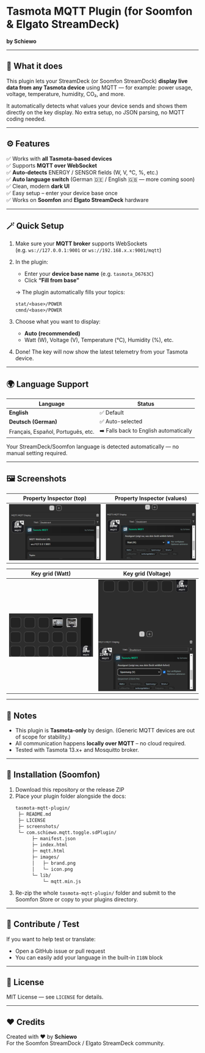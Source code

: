
# Tasmota MQTT Plugin (for Soomfon & Elgato StreamDeck)

**by Schiewo**

---

## 🧩 What it does

This plugin lets your StreamDeck (or Soomfon StreamDock) **display live data from any Tasmota device** using MQTT —
for example: power usage, voltage, temperature, humidity, CO₂, and more.

It automatically detects what values your device sends and shows them directly on the key display.
No extra setup, no JSON parsing, no MQTT coding needed.

---

## ⚙️ Features

✅ Works with **all Tasmota-based devices**  
✅ Supports **MQTT over WebSocket**  
✅ **Auto-detects** ENERGY / SENSOR fields (W, V, °C, %, etc.)  
✅ **Auto language switch** (German 🇩🇪 / English 🇬🇧 — more coming soon)  
✅ Clean, modern **dark UI**  
✅ Easy setup – enter your device base once  
✅ Works on **Soomfon** and **Elgato StreamDeck** hardware  

---

## 🪄 Quick Setup

1. Make sure your **MQTT broker** supports WebSockets  
   (e.g. `ws://127.0.0.1:9001` or `ws://192.168.x.x:9001/mqtt`)

2. In the plugin:
   - Enter your **device base name** (e.g. `tasmota_D6763C`)
   - Click **“Fill from base”**

   → The plugin automatically fills your topics:
   ```
   stat/<base>/POWER
   cmnd/<base>/POWER
   ```

3. Choose what you want to display:
   - **Auto (recommended)**
   - Watt (W), Voltage (V), Temperature (°C), Humidity (%), etc.

4. Done!
   The key will now show the latest telemetry from your Tasmota device.

---

## 🌍 Language Support

| Language | Status  |
|-----------|----------|
| **English** | ✅ Default |
| **Deutsch (German)** | ✅ Auto-selected |
| Français, Español, Português, etc. | ➡️ Falls back to English automatically |

Your StreamDeck/Soomfon language is detected automatically — no manual setting required.

---

## 🖼️ Screenshots

| Property Inspector (top) | Property Inspector (values) |
|---|---|
| ![PI top](screenshots/screenshot-2.png) | ![PI values](screenshots/screenshot-3.png) |

| Key grid (Watt) | Key grid (Voltage) |
|---|---|
| ![Key W](screenshots/screenshot-1.png) | ![Key V](screenshots/screenshot-4.png) |

---

## 🧠 Notes

- This plugin is **Tasmota-only** by design. (Generic MQTT devices are out of scope for stability.)
- All communication happens **locally over MQTT** – no cloud required.
- Tested with Tasmota 13.x+ and Mosquitto broker.

---

## 🧰 Installation (Soomfon)

1. Download this repository or the release ZIP  
2. Place your plugin folder alongside the docs:
   ```
   tasmota-mqtt-plugin/
    ├─ README.md
    ├─ LICENSE
    ├─ screenshots/
    └─ com.schiewo.mqtt.toggle.sdPlugin/
         ├─ manifest.json
         ├─ index.html
         ├─ mqtt.html
         ├─ images/
         │   ├─ brand.png
         │   └─ icon.png
         └─ lib/
             └─ mqtt.min.js
   ```
3. Re-zip the whole `tasmota-mqtt-plugin/` folder and submit to the Soomfon Store or copy to your plugins directory.

---

## 💬 Contribute / Test

If you want to help test or translate:
- Open a GitHub issue or pull request
- You can easily add your language in the built-in `I18N` block

---

## 🪪 License

MIT License — see `LICENSE` for details.

---

## ❤️ Credits

Created with ❤️ by **Schiewo**  
For the Soomfon StreamDock / Elgato StreamDeck community.
